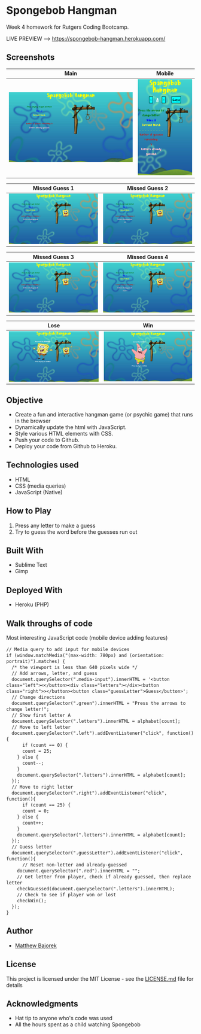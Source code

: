 # Spongebob Hangman
Week 4 homework for Rutgers Coding Bootcamp.

LIVE PREVIEW --> https://spongebob-hangman.herokuapp.com/

## Screenshots

Main | Mobile
-------------|--------
![Main Image](/readme_images/main.png?raw=true"main.png") | ![Mobile Image](/readme_images/mobile.png?raw=true"mobile.png")

Missed Guess 1 | Missed Guess 2
-------------|--------
![Missed Guess 1 Image](/readme_images/1.png?raw=true"1.png") | ![Missed Guess 2 Image](/readme_images/2.png?raw=true"2.png")

Missed Guess 3 | Missed Guess 4
-------------|--------
![Missed Guess 3 Image](/readme_images/3.png?raw=true"3.png") | ![Missed Guess 4 Image](/readme_images/4.png?raw=true"4.png")

Lose | Win
-------------|--------
![Lose Image](/readme_images/lose.png?raw=true"lose.png") | ![Win Image](/readme_images/win.png?raw=true"win.png")

## Objective
* Create a fun and interactive hangman game (or psychic game) that runs in the browser
* Dynamically update the html with JavaScript.
* Style various HTML elements with CSS.
* Push your code to Github.
* Deploy your code from Github to Heroku.

## Technologies used
- HTML
- CSS (media queries)
- JavaScript (Native)

## How to Play

1. Press any letter to make a guess
2. Try to guess the word before the guesses run out

## Built With

* Sublime Text
* Gimp

## Deployed With

* Heroku (PHP)

## Walk throughs of code

Most interesting JavaScript code (mobile device adding features)
```
// Media query to add input for mobile devices
if (window.matchMedia("(max-width: 780px) and (orientation: portrait)").matches) {
  /* the viewport is less than 640 pixels wide */
  // Add arrows, letter, and guess
  document.querySelector(".media-input").innerHTML = '<button class="left"><</button><div class="letters"></div><button class="right">></button><button class="guessLetter">Guess</button>';
  // Change directions
  document.querySelector(".green").innerHTML = "Press the arrows to change letter!";
  // Show first letter A
  document.querySelector(".letters").innerHTML = alphabet[count];
  // Move to left letter
  document.querySelector(".left").addEventListener("click", function(){
      if (count == 0) {
      count = 25;
    } else {
      count--;
    }
    document.querySelector(".letters").innerHTML = alphabet[count];
  });
  // Move to right letter
  document.querySelector(".right").addEventListener("click", function(){
      if (count == 25) {
      count = 0;
    } else {
      count++;
    }
    document.querySelector(".letters").innerHTML = alphabet[count];
  });
  // Guess letter
  document.querySelector(".guessLetter").addEventListener("click", function(){
      // Reset non-letter and already-guessed
    document.querySelector(".red").innerHTML = "";
    // Get letter from player, check if already guessed, then replace letter
    checkGuessed(document.querySelector(".letters").innerHTML);
    // Check to see if player won or lost
    checkWin();
  });
}
```

## Author

* [Matthew Bajorek](https://www.linkedin.com/in/matthewbajorek)

## License

This project is licensed under the MIT License - see the [LICENSE.md](LICENSE.md) file for details

## Acknowledgments

* Hat tip to anyone who's code was used
* All the hours spent as a child watching Spongebob